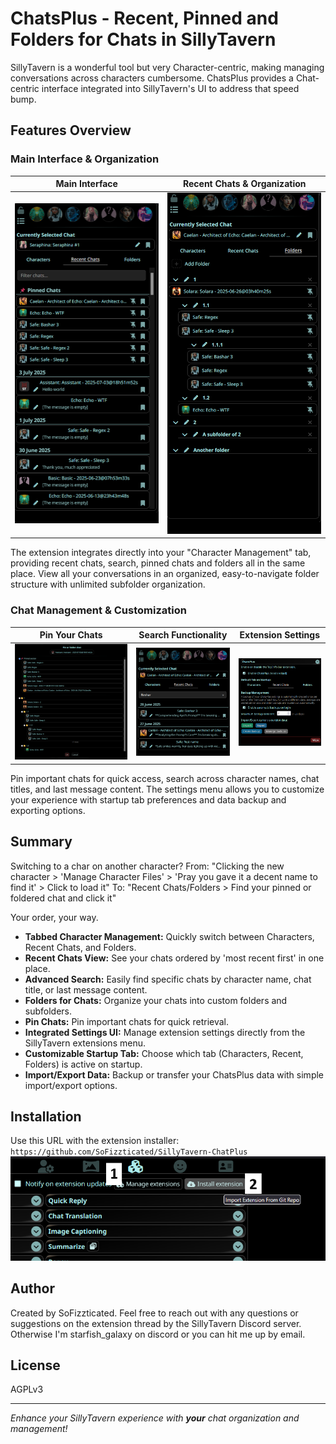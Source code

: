 # ChatsPlus - Recent, Pinned and Folders for Chats in SillyTavern

SillyTavern is a wonderful tool but very Character-centric, making managing conversations across characters cumbersome. ChatsPlus provides a Chat-centric interface integrated into SillyTavern's UI to address that speed bump.

## Features Overview

### Main Interface & Organization

| Main Interface                                 | Recent Chats & Organization                  |
| ---------------------------------------------- | -------------------------------------------- |
| ![ChatsPlus Interface](./.readme/Preview2.png) | ![Recent Chats View](./.readme/Preview3.png) |

The extension integrates directly into your "Character Management" tab, providing recent chats, search, pinned chats and folders all in the same place. View all your conversations in an organized, easy-to-navigate folder structure with unlimited subfolder organization.

### Chat Management & Customization

| Pin Your Chats                                    | Search Functionality                          | Extension Settings                            |
| ------------------------------------------------- | --------------------------------------------- | --------------------------------------------- |
| ![Pin Your Favorite Chats](./.readme/Pinning.png) | ![Search Functionality](./.readme/Search.png) | ![Extension Settings](./.readme/Settings.png) |

Pin important chats for quick access, search across character names, chat titles, and last message content. The settings menu allows you to customize your experience with startup tab preferences and data backup and exporting options.

## Summary

Switching to a char on another character?
From: "Clicking the new character > 'Manage Character Files' > 'Pray you gave it a decent name to find it' > Click to load it"
To: "Recent Chats/Folders > Find your pinned or foldered chat and click it"

Your order, your way.

- **Tabbed Character Management:** Quickly switch between Characters, Recent Chats, and Folders.
- **Recent Chats View:** See your chats ordered by 'most recent first' in one place.
- **Advanced Search:** Easily find specific chats by character name, chat title, or last message content.
- **Folders for Chats:** Organize your chats into custom folders and subfolders.
- **Pin Chats:** Pin important chats for quick retrieval.
- **Integrated Settings UI:** Manage extension settings directly from the SillyTavern extensions menu.
- **Customizable Startup Tab:** Choose which tab (Characters, Recent, Folders) is active on startup.
- **Import/Export Data:** Backup or transfer your ChatsPlus data with simple import/export options.

## Installation

Use this URL with the extension installer: `https://github.com/SoFizzticated/SillyTavern-ChatPlus`
![Installation Instructions](./.readme/Installation.png)

## Author

Created by SoFizzticated.
Feel free to reach out with any questions or suggestions on the extension thread by the SillyTavern Discord server. Otherwise I'm starfish_galaxy on discord or you can hit me up by email.

## License

AGPLv3

---

_Enhance your SillyTavern experience with **your** chat organization and management!_
